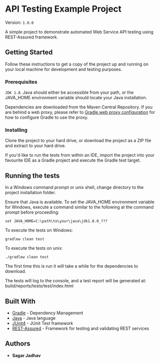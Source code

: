 # API Testing Example Project #
Version: `1.0.0`

A simple project to demonstrate automated Web Service API testing using REST-Assured framework.

## Getting Started

Follow these instructions to get a copy of the project up and running on your local machine for development and testing purposes.

### Prerequisites

`JDK 1.8`.  Java should either be accessible from your path, or the JAVA_HOME environment variable should locate your Java installation.

Dependencies are downloaded from the Maven Central Repository. If you are behind a web proxy, please refer to [Gradle web proxy configuration](https://docs.gradle.org/current/userguide/build_environment.html#sec:accessing_the_web_via_a_proxy) for how to configure Gradle to use the proxy.  

### Installing

Clone the project to your hard drive, or download the project as a ZIP file and extract to your hard drive.

If you'd like to run the tests from within an IDE, import the project into your favourite IDE as a Gradle project and execute the Gradle test target.


## Running the tests

In a Windows command prompt or unix shell, change directory to the project installation folder.

Ensure that Java is available. To set the JAVA_HOME environment variable for Windows, execute a command similar to the following at the command prompt before proceeding:
```
set JAVA_HOME=C:\path\to\your\java\jdk1.8.0_???
```

To execute the tests on Windows:
```
gradlew clean test
```
To execute the tests on unix:
```
./gradlew clean test
```

The first time this is run it will take a while for the dependencies to download.

The tests will log to the console, and a test report will be generated at: build/reports/tests/test/index.html

## Built With

* [Gradle](https://gradle.org/) - Dependency Management
* [Java](https://www.java.com) - Java language
* [JUnit4](https://junit.org/junit4/) - JUnit Test framework
* [REST-Assured](http://rest-assured.io/) - Framework for testing and validating REST services


## Authors

* **Sagar Jadhav**

